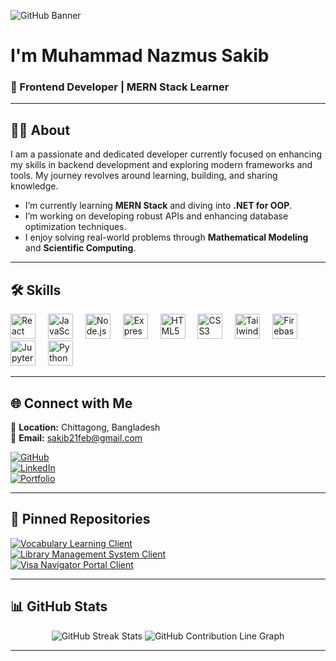 ![GitHub Banner](https://i.ibb.co.com/vmwCFcy/wp8903933-mern-stack-wallpapers.jpg)

# I'm Muhammad Nazmus Sakib  
### 🌟 Frontend Developer | MERN Stack Learner  

---

## 👩‍💻 **About**  
I am a passionate and dedicated developer currently focused on enhancing my skills in backend development and exploring modern frameworks and tools. My journey revolves around learning, building, and sharing knowledge.  

-  I’m currently learning **MERN Stack** and diving into **.NET for OOP**.  
-  I’m working on developing robust APIs and enhancing database optimization techniques.  
-  I enjoy solving real-world problems through **Mathematical Modeling** and **Scientific Computing**.  

---

## 🛠️ **Skills**

<div align="left">
  <img src="https://cdn.jsdelivr.net/gh/devicons/devicon/icons/react/react-original.svg" height="40" alt="React logo" />
  <img width="12" />
  <img src="https://cdn.jsdelivr.net/gh/devicons/devicon/icons/javascript/javascript-original.svg" height="40" alt="JavaScript logo" />
  <img width="12" />
  <img src="https://cdn.jsdelivr.net/gh/devicons/devicon/icons/nodejs/nodejs-original.svg" height="40" alt="Node.js logo" />
  <img width="12" />
  <img src="https://cdn.jsdelivr.net/gh/devicons/devicon/icons/express/express-original.svg" height="40" alt="Express.js logo" />
  <img width="12" />
  <img src="https://cdn.jsdelivr.net/gh/devicons/devicon/icons/html5/html5-original.svg" height="40" alt="HTML5 logo" />
  <img width="12" />
  <img src="https://cdn.jsdelivr.net/gh/devicons/devicon/icons/css3/css3-original.svg" height="40" alt="CSS3 logo" />
  <img width="12" />
  <img src="https://cdn.jsdelivr.net/gh/devicons/devicon/icons/tailwindcss/tailwindcss-original-wordmark.svg" height="40" alt="Tailwind CSS logo" />
  <img width="12" />
  <img src="https://cdn.jsdelivr.net/gh/devicons/devicon/icons/firebase/firebase-plain.svg" height="40" alt="Firebase logo" />
  <img width="12" />
  <img src="https://cdn.jsdelivr.net/gh/devicons/devicon/icons/jupyter/jupyter-original.svg" height="40" alt="Jupyter logo" />
  <img width="12" />
  <img src="https://cdn.jsdelivr.net/gh/devicons/devicon/icons/python/python-original.svg" height="40" alt="Python logo" />
</div>

---

## 🌐 **Connect with Me**  
📍 **Location:** Chittagong, Bangladesh  
📧 **Email:** [sakib21feb@gmail.com](mailto:sakib21feb@gmail.com)  

[![GitHub](https://img.shields.io/badge/GitHub-181717?style=for-the-badge&logo=github&logoColor=white)](https://github.com/MuhammadNazmusSakib)  
[![LinkedIn](https://img.shields.io/badge/LinkedIn-0A66C2?style=for-the-badge&logo=linkedin&logoColor=white)](https://www.linkedin.com/in/muhammad-nazmus-sakib/)  
[![Portfolio](https://img.shields.io/badge/Website-4285F4?style=for-the-badge&logo=google-chrome&logoColor=white)](https://muhammad-nazmus-sakib.web.app/)  

---

## 📌 **Pinned Repositories**

[![Vocabulary Learning Client](https://github-readme-stats.vercel.app/api/pin/?username=MuhammadNazmusSakib&repo=Vocabulary-Learning-Client-&cache_seconds=3600)](https://github.com/MuhammadNazmusSakib/Vocabulary-Learning-Client-)  
[![Library Management System Client](https://github-readme-stats.vercel.app/api/pin/?username=MuhammadNazmusSakib&repo=Library-Management-System-Client&cache_seconds=3600)](https://github.com/MuhammadNazmusSakib/Library-Management-System-Client)  
[![Visa Navigator Portal Client](https://github-readme-stats.vercel.app/api/pin/?username=MuhammadNazmusSakib&repo=Visa-Navigator-Portal-Client&cache_seconds=3600)](https://github.com/MuhammadNazmusSakib/Visa-Navigator-Portal-Client)   

---

## 📊 **GitHub Stats**

<div align="center">
  <img src="https://github-readme-streak-stats.herokuapp.com/?user=MuhammadNazmusSakib" alt="GitHub Streak Stats" />
  <img src="https://github-profile-summary-cards.vercel.app/api/cards/profile-details?username=MuhammadNazmusSakib&theme=default" alt="GitHub Contribution Line Graph" />
</div>

---
